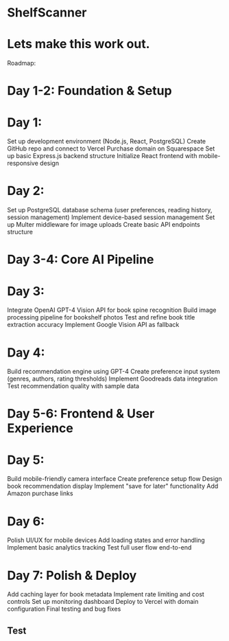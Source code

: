 # ShelfScanner
# Lets make this work out.
Roadmap:

# Day 1-2: Foundation & Setup
# Day 1:

Set up development environment (Node.js, React, PostgreSQL)
Create GitHub repo and connect to Vercel
Purchase domain on Squarespace
Set up basic Express.js backend structure
Initialize React frontend with mobile-responsive design

# Day 2:

Set up PostgreSQL database schema (user preferences, reading history, session management)
Implement device-based session management
Set up Multer middleware for image uploads
Create basic API endpoints structure

# Day 3-4: Core AI Pipeline
# Day 3:

Integrate OpenAI GPT-4 Vision API for book spine recognition
Build image processing pipeline for bookshelf photos
Test and refine book title extraction accuracy
Implement Google Vision API as fallback

# Day 4:

Build recommendation engine using GPT-4
Create preference input system (genres, authors, rating thresholds)
Implement Goodreads data integration
Test recommendation quality with sample data

# Day 5-6: Frontend & User Experience
# Day 5:

Build mobile-friendly camera interface
Create preference setup flow
Design book recommendation display
Implement "save for later" functionality
Add Amazon purchase links

# Day 6:

Polish UI/UX for mobile devices
Add loading states and error handling
Implement basic analytics tracking
Test full user flow end-to-end

# Day 7: Polish & Deploy

Add caching layer for book metadata
Implement rate limiting and cost controls
Set up monitoring dashboard
Deploy to Vercel with domain configuration
Final testing and bug fixes

## Test


